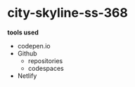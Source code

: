# city-skyline-ss-368

**tools used**
* codepen.io
* Github
    * repositories
    * codespaces
* Netlify
